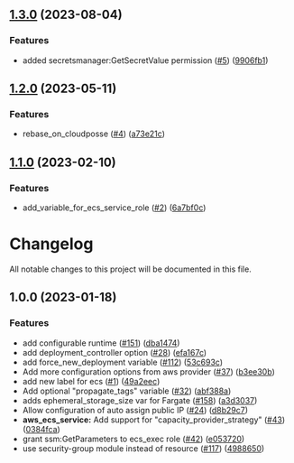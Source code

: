 ## [1.3.0](https://github.com/justtrackio/terraform-aws-ecs-alb-service-task/compare/v1.2.0...v1.3.0) (2023-08-04)


### Features

* added secretsmanager:GetSecretValue permission ([#5](https://github.com/justtrackio/terraform-aws-ecs-alb-service-task/issues/5)) ([9906fb1](https://github.com/justtrackio/terraform-aws-ecs-alb-service-task/commit/9906fb1cfe22331d25b9529652faa5fbc1a67f86))

## [1.2.0](https://github.com/justtrackio/terraform-aws-ecs-alb-service-task/compare/v1.1.0...v1.2.0) (2023-05-11)


### Features

* rebase_on_cloudposse ([#4](https://github.com/justtrackio/terraform-aws-ecs-alb-service-task/issues/4)) ([a73e21c](https://github.com/justtrackio/terraform-aws-ecs-alb-service-task/commit/a73e21c3232ad723aaa3ef1a7587760fe5cd124c))

## [1.1.0](https://github.com/justtrackio/terraform-aws-ecs-alb-service-task/compare/v1.0.0...v1.1.0) (2023-02-10)


### Features

* add_variable_for_ecs_service_role ([#2](https://github.com/justtrackio/terraform-aws-ecs-alb-service-task/issues/2)) ([6a7bf0c](https://github.com/justtrackio/terraform-aws-ecs-alb-service-task/commit/6a7bf0c0541fbd1131f9ea59b41be4663412889b))

# Changelog

All notable changes to this project will be documented in this file.

## 1.0.0 (2023-01-18)


### Features

* add configurable runtime ([#151](https://github.com/justtrackio/terraform-aws-ecs-alb-service-task/issues/151)) ([dba1474](https://github.com/justtrackio/terraform-aws-ecs-alb-service-task/commit/dba1474c2853e9b139ca46f4325094cdaea01b33))
* add deployment_controller option ([#28](https://github.com/justtrackio/terraform-aws-ecs-alb-service-task/issues/28)) ([efa167c](https://github.com/justtrackio/terraform-aws-ecs-alb-service-task/commit/efa167ce3564393efe42474e4ae5d14ae1400287))
* add force_new_deployment variable ([#112](https://github.com/justtrackio/terraform-aws-ecs-alb-service-task/issues/112)) ([53c693c](https://github.com/justtrackio/terraform-aws-ecs-alb-service-task/commit/53c693ca557a67cab49a61ad4c8bf54469c0d738))
* Add more configuration options from aws provider ([#37](https://github.com/justtrackio/terraform-aws-ecs-alb-service-task/issues/37)) ([b3ee30b](https://github.com/justtrackio/terraform-aws-ecs-alb-service-task/commit/b3ee30bae1d5d0931d5feee4396b80a389d41391))
* add new label for ecs ([#1](https://github.com/justtrackio/terraform-aws-ecs-alb-service-task/issues/1)) ([49a2eec](https://github.com/justtrackio/terraform-aws-ecs-alb-service-task/commit/49a2eec023bef02840b0ddda6f44a4859eab2183))
* Add optional "propagate_tags" variable ([#32](https://github.com/justtrackio/terraform-aws-ecs-alb-service-task/issues/32)) ([abf388a](https://github.com/justtrackio/terraform-aws-ecs-alb-service-task/commit/abf388a5be8fe4788e03a3ba555f239a95f3f7bb))
* adds ephemeral_storage_size var for Fargate ([#158](https://github.com/justtrackio/terraform-aws-ecs-alb-service-task/issues/158)) ([a3d3037](https://github.com/justtrackio/terraform-aws-ecs-alb-service-task/commit/a3d3037658a7907bd7bccc4d343d20b6d5c02037))
* Allow configuration of auto assign public IP ([#24](https://github.com/justtrackio/terraform-aws-ecs-alb-service-task/issues/24)) ([d8b29c7](https://github.com/justtrackio/terraform-aws-ecs-alb-service-task/commit/d8b29c78c1d3df552ad8987ac87811fba5cea97c))
* **aws_ecs_service:** Add support for "capacity_provider_strategy" ([#43](https://github.com/justtrackio/terraform-aws-ecs-alb-service-task/issues/43)) ([0384fca](https://github.com/justtrackio/terraform-aws-ecs-alb-service-task/commit/0384fcabb128910b18a5fdd2b5aea60527c68540))
* grant ssm:GetParameters to ecs_exec role ([#42](https://github.com/justtrackio/terraform-aws-ecs-alb-service-task/issues/42)) ([e053720](https://github.com/justtrackio/terraform-aws-ecs-alb-service-task/commit/e053720f032df7f829b67710dafff9c37dc5602e))
* use security-group module instead of resource ([#117](https://github.com/justtrackio/terraform-aws-ecs-alb-service-task/issues/117)) ([4988650](https://github.com/justtrackio/terraform-aws-ecs-alb-service-task/commit/4988650f629e6968e1f76e88f15c6a699d7019b8))
